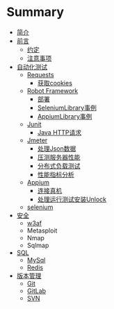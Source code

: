 # Summary

* [简介](README.md)
* [前言](qian-yan.md)
  * [约定](qian-yan/yue-ding.md)
  * [注意事项](qian-yan/zhu-yi-shi-xiang.md)
* [自动化测试](tripod_package.md)
  * [Requests](tripod_package/requests/requests_readme.md)
    * [获取cookies](tripod_package/requests/requests_getcookies.md)
  * [Robot Framework](tripod_package/requests/robot-framework.md)
    * [部署](tripod_package/requests/robot-framework/an-zhuang.md)
    * [SeleniumLibrary事例](tripod_package/requests/robot-framework/jian-dan-shi-li.md)
    * [AppiumLibrary事例](tripod_package/requests/robot-framework/appiumlibrary.md)
  * [Junit](zi-dong-hua-ce-shi-kuang-jia/junit.md)
    * [Java HTTP请求](zi-dong-hua-ce-shi-kuang-jia/junit/java-httpqing-qiu.md)
  * [Jmeter](tripod_tools/jmeter/jmeter_readme.md)
    * [处理Json数据](tripod_tools/jmeter/jmeter_readme/chu-li-json-shu-ju.md)
    * [压测服务器性能](tripod_tools/jmeter/jmeter_readme/ya-ce-fu-wu-qi-xing-neng.md)
    * [分布式负载测试](tripod_tools/jmeter/jmeter_readme/fen-bu-shi.md)
    * [性能指标分析](tripod_tools/jmeter/jmeter_readme/xing-neng-zhi-biao-fen-xi.md)
  * [Appium](tripod_package/requests/appium.md)
    * [连接真机](tripod_package/requests/appium/lian-jie-zhen-ji.md)
    * [处理运行测试安装Unlock](tripod_package/requests/appium/chu-li-yunxing-ce-shi-an-zhuang-unlock.md)
  * [selenium](zi-dong-hua-ce-shi-kuang-jia/selenium.md)
* [安全](kali.md)
  * [w3af](kali/w3af.md)
  * Metasploit
  * Nmap
  * Sqlmap
* [SQL](sql.md)
  * [MySql](sql/mysql.md)
  * [Redis](sql/redis.md)
* [版本管理](version_control.md)
  * [Git](version_control/git.md)
  * [GitLab](version_control/gitlab.md)
  * [SVN](version_control/svn.md)
  
<!--
* [Linux](linux.md)
  * [文档管理](linux/wen-dang-guan-li.md)
  * 文件编辑
  * 文件传输
  * 磁盘管理
  * 网络管理
  * 系统管理
* [Language](cmplanguage.md)
  * [python](cmplanguage/python.md)
    * [python操作CSV](cmplanguage/python/pythoncao-zuo-csv.md)
    * [利用python cmp包比对数据](cmplanguage/python/li-yong-python-cmp-bao-bi-dui-shu-ju.md)
    * 数据分析

-->

